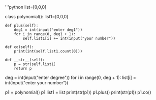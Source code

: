 '''python 
list=[0,0,0]

class polynomial():
    list1=[0,0,0]

    def plus(self):
        deg1 = int(input("enter deg1"))
        for i in range(0, deg1 + 1):
            self.list1[i] += int(input("your number"))

    def co(self):
        print(int(self.list1.count(0)))

    def __str__(self):
        p = str(self.list1)
        return p


deg = int(input("enter degree"))
for i in range(0, deg + 1):
    list[i] = int(input("enter your number"))

p1 = polynomial()
p1.list1 = list
print(str(p1))
p1.plus()
print(str(p1))
p1.co()

